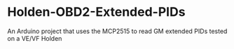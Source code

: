 # Holden-OBD2-Extended-PIDs
An Arduino project that uses the MCP2515 to read GM extended PIDs tested on a VE/VF Holden 
